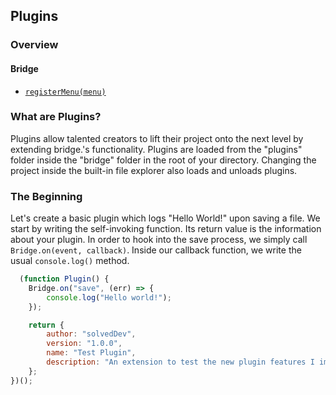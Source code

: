 ## Plugins

### Overview
#### Bridge
- [```registerMenu(menu)```](https://github.com/solvedDev/bridge./blob/master/plugins/bridge/registerMenu.md)

### What are Plugins?
Plugins allow talented creators to lift their project onto the next level by extending bridge.'s functionality. 
Plugins are loaded from the "plugins" folder inside the "bridge" folder in the root of your directory. Changing the project inside the
built-in file explorer also loads and unloads plugins.

### The Beginning
Let's create a basic plugin which logs "Hello World!" upon saving a file. We start by writing the self-invoking function. 
Its return value is the information about your plugin. 
In order to hook into the save process, we simply call ```Bridge.on(event, callback)```.
Inside our callback function, we write the usual ```console.log()``` method.
```javascript
  (function Plugin() {
    Bridge.on("save", (err) => {
        console.log("Hello world!");
    });

    return {
        author: "solvedDev",
        version: "1.0.0",
        name: "Test Plugin",
        description: "An extension to test the new plugin features I implement."
    };
})();
```
